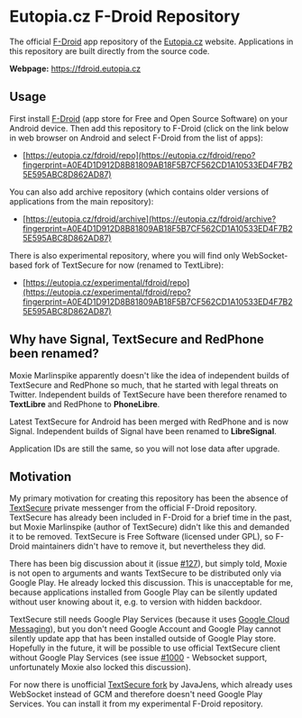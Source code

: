 Eutopia.cz F-Droid Repository
=============================

The official [F-Droid](https://f-droid.org) app repository of the [Eutopia.cz](https://eutopia.cz)
website. Applications in this repository are built directly from the source code.

**Webpage:** https://fdroid.eutopia.cz

Usage
-----

First install [F-Droid](https://f-droid.org) (app store for Free and Open Source Software)
on your Android device. Then add this repository to F-Droid (click on the link below in web browser
on Android and select F-Droid from the list of apps):

- [https://eutopia.cz/fdroid/repo](https://eutopia.cz/fdroid/repo?fingerprint=A0E4D1D912D8B81809AB18F5B7CF562CD1A10533ED4F7B25E595ABC8D862AD87)

You can also add archive repository (which contains older versions of applications
from the main repository):

- [https://eutopia.cz/fdroid/archive](https://eutopia.cz/fdroid/archive?fingerprint=A0E4D1D912D8B81809AB18F5B7CF562CD1A10533ED4F7B25E595ABC8D862AD87)

There is also experimental repository, where you will find only WebSocket-based fork
of TextSecure for now (renamed to TextLibre):

- [https://eutopia.cz/experimental/fdroid/repo](https://eutopia.cz/experimental/fdroid/repo?fingerprint=A0E4D1D912D8B81809AB18F5B7CF562CD1A10533ED4F7B25E595ABC8D862AD87)

Why have Signal, TextSecure and RedPhone been renamed?
------------------------------------------------------

Moxie Marlinspike apparently doesn't like the idea of independent builds of TextSecure
and RedPhone so much, that he started with legal threats on Twitter. Independent builds
of TextSecure have been therefore renamed to **TextLibre** and RedPhone to **PhoneLibre**.

Latest TextSecure for Android has been merged with RedPhone and is now Signal. Independent
builds of Signal have been renamed to **LibreSignal**.

Application IDs are still the same, so you will not lose data after upgrade.

Motivation
----------

My primary motivation for creating this repository has been the absence of [TextSecure](https://play.google.com/store/apps/details?id=org.thoughtcrime.securesms)
private messenger from the official F-Droid repository. TextSecure has already been included in
F-Droid for a brief time in the past, but Moxie Marlinspike (author of TextSecure) didn't like
this and demanded it to be removed. TextSecure is Free Software (licensed under GPL), so F-Droid
maintainers didn't have to remove it, but nevertheless they did.

There has been big discussion about it (issue [#127](https://github.com/WhisperSystems/TextSecure/issues/127)),
but simply told, Moxie is not open to arguments and wants TextSecure to be distributed only via
Google Play. He already locked this discussion. This is unacceptable for me, because applications
installed from Google Play can be silently updated without user knowing about it, e.g. to version
with hidden backdoor.

TextSecure still needs Google Play Services (because it uses [Google Cloud Messaging](https://developers.google.com/cloud-messaging/)),
but you don't need Google Account and Google Play cannot silently update app that has been
installed outside of Google Play store. Hopefully in the future, it will be possible to use
official TextSecure client without Google Play Services (see issue [#1000](https://github.com/WhisperSystems/TextSecure/issues/1000) - 
Websocket support, unfortunately Moxie also locked this discussion).

For now there is unofficial [TextSecure fork](https://github.com/JavaJens/TextSecure)
by JavaJens, which already uses WebSocket instead of GCM and therefore doesn't need
Google Play Services. You can install it from my experimental F-Droid repository.
